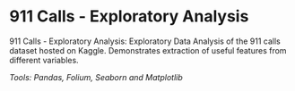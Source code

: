 # 911 Calls - Exploratory Analysis

911 Calls - Exploratory Analysis: Exploratory Data Analysis of the 911 calls dataset hosted on Kaggle. Demonstrates extraction of useful features from different variables.

*Tools: Pandas, Folium, Seaborn and Matplotlib*
